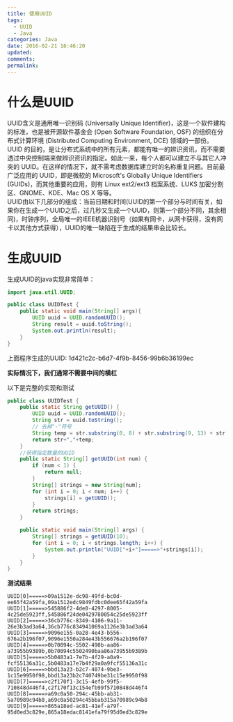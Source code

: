 ```yaml
---
title: 使用UUID
tags:
  - UUID
  - Java
categories: Java
date: 2016-02-21 16:46:20
updated:
comments:
permalink:
---
```



# 什么是UUID

UUID含义是通用唯一识别码 (Universally Unique Identifier)，这是一个软件建构的标准，也是被开源软件基金会 (Open Software Foundation, OSF) 的组织在分布式计算环境 (Distributed Computing Environment, DCE) 领域的一部份。UUID 的目的，是让分布式系统中的所有元素，都能有唯一的辨识资讯，而不需要透过中央控制端来做辨识资讯的指定。如此一来，每个人都可以建立不与其它人冲突的 UUID。在这样的情况下，就不需考虑数据库建立时的名称重复问题。目前最广泛应用的 UUID，即是微软的 Microsoft's Globally Unique Identifiers (GUIDs)，而其他重要的应用，则有 Linux ext2/ext3 档案系统、LUKS 加密分割区、GNOME、KDE、Mac OS X 等等。
</br>
UUID由以下几部分的组成：当前日期和时间(UUID的第一个部分与时间有关，如果你在生成一个UUID之后，过几秒又生成一个UUID，则第一个部分不同，其余相同)，时钟序列，全局唯一的IEEE机器识别号（如果有网卡，从网卡获得，没有网卡以其他方式获得），UUID的唯一缺陷在于生成的结果串会比较长。

<!--more-->

# 生成UUID

生成UUID的java实现非常简单：
```java
import java.util.UUID;

public class UUIDTest {
    public static void main(String[] args){
        UUID uuid = UUID.randomUUID();
        String result = uuid.toString();
        System.out.println(result);
    }
}
```
上面程序生成的UUID: 1d421c2c-b6d7-4f9b-8456-99b6b36199ec

**实际情况下，我们通常不需要中间的横杠**

以下是完整的实现和测试

```java
public class UUIDTest {
    public static String getUUID() {
        UUID uuid = UUID.randomUUID();
        String str = uuid.toString();
        // 去掉"-"符号
        String temp = str.substring(0, 8) + str.substring(9, 13) + str.substring(14, 18) + str.substring(19, 23) + str.substring(24);
        return str+","+temp;
    }
    //获得指定数量的UUID
    public static String[] getUUID(int num) {
        if (num < 1) {
            return null;
        }
        String[] strings = new String[num];
        for (int i = 0; i < num; i++) {
            strings[i] = getUUID();
        }
        return strings;
    }

    public static void main(String[] args) {
        String[] strings = getUUID(10);
        for (int i = 0; i < strings.length; i++) {
            System.out.println("UUID["+i+"]=====>"+strings[i]);
        }
    }
}
```

**测试结果**

```
UUID[0]=====>09a1512e-dc98-49fd-bc0d-ee65f42a59fa,09a1512edc9849fdbc0dee65f42a59fa
UUID[1]=====>545886f2-4de0-4297-8005-4c25de5923ff,545886f24de0429780054c25de5923ff
UUID[2]=====>36cb776c-8349-4106-9a11-26e3b3ad3a64,36cb776c834941069a1126e3b3ad3a64
UUID[3]=====>9096e155-0a28-4e43-b556-676a2b196f07,9096e1550a284e43b556676a2b196f07
UUID[4]=====>0b70094c-5502-490b-aa86-a73955b9389b,0b70094c5502490baa86a73955b9389b
UUID[5]=====>5b0483a1-7e7b-4f29-a0a9-fcf55136a31c,5b0483a17e7b4f29a0a9fcf55136a31c
UUID[6]=====>bbd13a23-b2c7-4074-9be3-1c15e9950f98,bbd13a23b2c740749be31c15e9950f98
UUID[7]=====>c2f170f1-3c15-4efb-99f5-710848d446f4,c2f170f13c154efb99f5710848d446f4
UUID[8]=====>a69c0a50-294c-45bb-ab31-5a70989c94b8,a69c0a50294c45bbab315a70989c94b8
UUID[9]=====>865a18ed-ac81-41ef-a79f-95d0ed3c829e,865a18edac8141efa79f95d0ed3c829e
```
